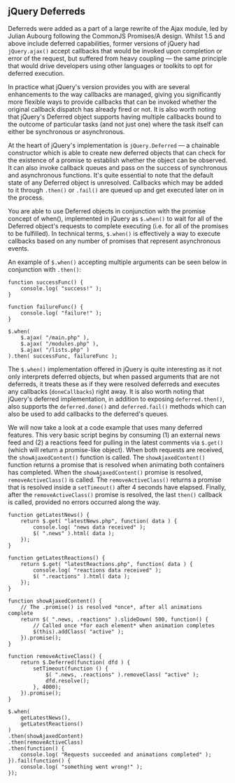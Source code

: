 <script>{
	"title": "jQuery Deferreds",
	"level": "advanced",
	"source": "http://msdn.microsoft.com/en-us/magazine/gg723713.aspx",
	"attribution": [
		"Julian Aubourg <j@ubourg.net>",
		"Addy Osmani <addyosmani@gmail.com>",
		"Andree Hansson <peolanha@gmail.com>"
	]
}</script>

## jQuery Deferreds

Deferreds were added as a part of a large rewrite of the Ajax module, led by Julian Aubourg following the CommonJS Promises/A design. Whilst 1.5 and above include deferred capabilities, former versions of jQuery had `jQuery.ajax()` accept callbacks that would be invoked upon completion or error of the request, but suffered from heavy coupling — the same principle that would drive developers using other languages or toolkits to opt for deferred execution.

In practice what jQuery's version provides you with are several enhancements to the way callbacks are managed, giving you significantly more flexible ways to provide callbacks that can be invoked whether the original callback dispatch has already fired or not. It is also worth noting that jQuery's Deferred object supports having multiple callbacks bound to the outcome of particular tasks (and not just one) where the task itself can either be synchronous or asynchronous.

At the heart of jQuery's implementation is `jQuery.Deferred` — a chainable constructor which is able to create new deferred objects that can check for the existence of a promise to establish whether the object can be observed. It can also invoke callback queues and pass on the success of synchronous and asynchronous functions. It's quite essential to note that the default state of any Deferred object is unresolved. Callbacks which may be added to it through `.then()` or `.fail()` are queued up and get executed later on in the process.

You are able to use Deferred objects in conjunction with the promise concept of when(), implemented in jQuery as `$.when()` to wait for all of the Deferred object's requests to complete executing (i.e. for all of the promises to be fulfilled). In technical terms, `$.when()` is effectively a way to execute callbacks based on any number of promises that represent asynchronous events.

An example of `$.when()` accepting multiple arguments can be seen below in conjunction with `.then()`:

```
function successFunc() {
	console.log( "success!" );
}

function failureFunc() {
	console.log( "failure!" );
}

$.when(
	$.ajax( "/main.php" ),
	$.ajax( "/modules.php" ),
	$.ajax( "/lists.php" )
).then( successFunc, failureFunc );
```

The `$.when()` implementation offered in jQuery is quite interesting as it not only interprets deferred objects, but when passed arguments that are not deferreds, it treats these as if they were resolved deferreds and executes any callbacks (`doneCallbacks`) right away. It is also worth noting that jQuery's deferred implementation, in addition to exposing `deferred.then()`, also supports the `deferred.done()` and `deferred.fail()` methods which can also be used to add callbacks to the deferred's queues.

We will now take a look at a code example that uses many deferred features. This very basic script begins by consuming (1) an external news feed and (2) a reactions feed for pulling in the latest comments via `$.get()` (which will return a promise-like object). When both requests are received, the `showAjaxedContent()` function is called. The `showAjaxedContent()` function returns a promise that is resolved when animating both containers has completed. When the `showAjaxedContent()` promise is resolved, `removeActiveClass()` is called. The `removeActiveClass()` returns a promise that is resolved inside a `setTimeout()` after 4 seconds have elapsed. Finally, after the `removeActiveClass()` promise is resolved, the last `then()` callback is called, provided no errors occurred along the way.

```
function getLatestNews() {
	return $.get( "latestNews.php", function( data ) {
		console.log( "news data received" );
		$( ".news" ).html( data );
	});
}

function getLatestReactions() {
	return $.get( "latestReactions.php", function( data ) {
		console.log( "reactions data received" );
		$( ".reactions" ).html( data );
	});
}

function showAjaxedContent() {
	// The .promise() is resolved *once*, after all animations complete
	return $( ".news, .reactions" ).slideDown( 500, function() {
		// Called once *for each element* when animation completes
		$(this).addClass( "active" );
	}).promise();
}

function removeActiveClass() {
	return $.Deferred(function( dfd ) {
		setTimeout(function () {
			$( ".news, .reactions" ).removeClass( "active" );
			dfd.resolve();
		}, 4000);
	}).promise();
}

$.when(
	getLatestNews(),
	getLatestReactions()
)
.then(showAjaxedContent)
.then(removeActiveClass)
.then(function() {
	console.log( "Requests succeeded and animations completed" );
}).fail(function() {
	console.log( "something went wrong!" );
});
```
